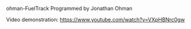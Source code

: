 ohman-FuelTrack
Programmed by Jonathan Ohman

Video demonstration: https://www.youtube.com/watch?v=VXpHBNrc0gw
